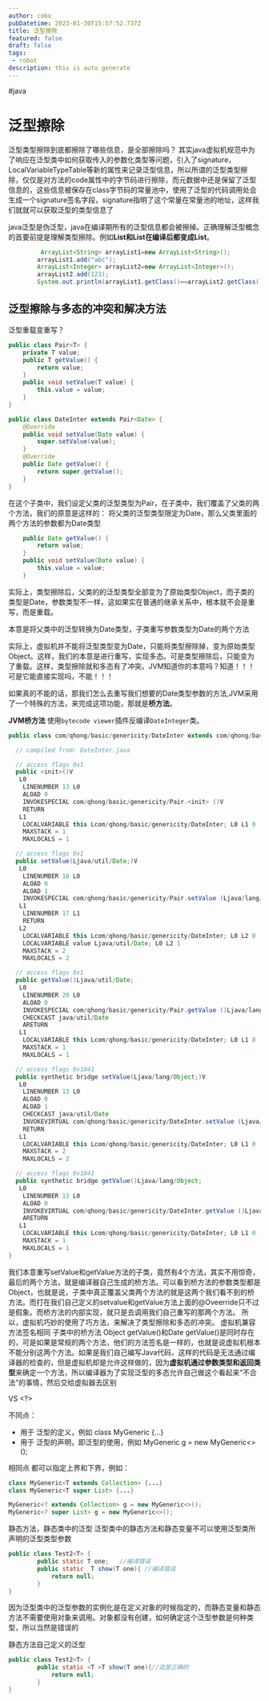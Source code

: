 ```yaml
---
author: cobo
pubDatetime: 2023-01-30T15:57:52.737Z
title: 泛型擦除
featured: false
draft: false
tags:
 - robot
description: this is auto generate
---
```

#java
# 泛型擦除

泛型类型擦除到底都擦除了哪些信息，是全部擦除吗？
其实java虚拟机规范中为了响应在泛型类中如何获取传入的参数化类型等问题，引入了signature，LocalVariableTypeTable等新的属性来记录泛型信息，所以所谓的泛型类型擦除，仅仅是对方法的code属性中的字节码进行擦除，而元数据中还是保留了泛型信息的，这些信息被保存在class字节码的常量池中，使用了泛型的代码调用处会生成一个signature签名字段，signature指明了这个常量在常量池的地址，这样我们就就可以获取泛型的类型信息了


java泛型是伪泛型，java在编译期所有的泛型信息都会被擦掉。正确理解泛型概念的首要前提是理解类型擦除。例如**List<String>**和**List<Integer>**在编译后都变成**List**。

```java
         ArrayList<String> arrayList1=new ArrayList<String>();
		arrayList1.add("abc");
		ArrayList<Integer> arrayList2=new ArrayList<Integer>();
		arrayList2.add(123);
		System.out.println(arrayList1.getClass()==arrayList2.getClass());
```

## 泛型擦除与多态的冲突和解决方法
泛型重载变重写？
```java
public class Pair<T> {
	private T value;
	public T getValue() {
		return value;
	}
	public void setValue(T value) {
		this.value = value;
	}
}

public class DateInter extends Pair<Date> {
	@Override
	public void setValue(Date value) {
		super.setValue(value);
	}
	@Override
	public Date getValue() {
		return super.getValue();
	}
}
```
在这个子类中，我们设定父类的泛型类型为Pair，在子类中，我们覆盖了父类的两个方法，我们的原意是这样的：
将父类的泛型类型限定为Date，那么父类里面的两个方法的参数都为Date类型
```java
    public Date getValue() {
		return value;
	}
	public void setValue(Date value) {
		this.value = value;
	}
```
实际上，类型擦除后，父类的的泛型类型全部变为了原始类型Object，而子类的类型是Date，参数类型不一样，这如果实在普通的继承关系中，根本就不会是重写，而是重载。

本意是将父类中的泛型转换为Date类型，子类重写参数类型为Date的两个方法

实际上，虚拟机并不能将泛型类型变为Date，只能将类型擦除掉，变为原始类型Object。这样，我们的本意是进行重写，实现多态。可是类型擦除后，只能变为了重载。这样，类型擦除就和多态有了冲突。JVM知道你的本意吗？知道！！！可是它能直接实现吗，不能！！！

如果真的不能的话，那我们怎么去重写我们想要的Date类型参数的方法,JVM采用了一个特殊的方法，来完成这项功能，那就是**桥方法**。

**JVM桥方法**
使用`bytecode viewer`插件反编译`DateInteger`类。
```java
public class com/qhong/basic/genericity/DateInter extends com/qhong/basic/genericity/Pair {

  // compiled from: DateInter.java

  // access flags 0x1
  public <init>()V
   L0
    LINENUMBER 13 L0
    ALOAD 0
    INVOKESPECIAL com/qhong/basic/genericity/Pair.<init> ()V
    RETURN
   L1
    LOCALVARIABLE this Lcom/qhong/basic/genericity/DateInter; L0 L1 0
    MAXSTACK = 1
    MAXLOCALS = 1

  // access flags 0x1
  public setValue(Ljava/util/Date;)V
   L0
    LINENUMBER 16 L0
    ALOAD 0
    ALOAD 1
    INVOKESPECIAL com/qhong/basic/genericity/Pair.setValue (Ljava/lang/Object;)V
   L1
    LINENUMBER 17 L1
    RETURN
   L2
    LOCALVARIABLE this Lcom/qhong/basic/genericity/DateInter; L0 L2 0
    LOCALVARIABLE value Ljava/util/Date; L0 L2 1
    MAXSTACK = 2
    MAXLOCALS = 2

  // access flags 0x1
  public getValue()Ljava/util/Date;
   L0
    LINENUMBER 20 L0
    ALOAD 0
    INVOKESPECIAL com/qhong/basic/genericity/Pair.getValue ()Ljava/lang/Object;
    CHECKCAST java/util/Date
    ARETURN
   L1
    LOCALVARIABLE this Lcom/qhong/basic/genericity/DateInter; L0 L1 0
    MAXSTACK = 1
    MAXLOCALS = 1

  // access flags 0x1041
  public synthetic bridge setValue(Ljava/lang/Object;)V
   L0
    LINENUMBER 13 L0
    ALOAD 0
    ALOAD 1
    CHECKCAST java/util/Date
    INVOKEVIRTUAL com/qhong/basic/genericity/DateInter.setValue (Ljava/util/Date;)V
    RETURN
   L1
    LOCALVARIABLE this Lcom/qhong/basic/genericity/DateInter; L0 L1 0
    MAXSTACK = 2
    MAXLOCALS = 2

  // access flags 0x1041
  public synthetic bridge getValue()Ljava/lang/Object;
   L0
    LINENUMBER 13 L0
    ALOAD 0
    INVOKEVIRTUAL com/qhong/basic/genericity/DateInter.getValue ()Ljava/util/Date;
    ARETURN
   L1
    LOCALVARIABLE this Lcom/qhong/basic/genericity/DateInter; L0 L1 0
    MAXSTACK = 1
    MAXLOCALS = 1
}
```
我们本意重写setValue和getValue方法的子类，竟然有4个方法，其实不用惊奇，最后的两个方法，就是编译器自己生成的桥方法。可以看到桥方法的参数类型都是Object，也就是说，子类中真正覆盖父类两个方法的就是这两个我们看不到的桥方法。而打在我们自己定义的setvalue和getValue方法上面的@Oveerride只不过是假象。而桥方法的内部实现，就只是去调用我们自己重写的那两个方法。
所以，虚拟机巧妙的使用了巧方法，来解决了类型擦除和多态的冲突。
虚拟机兼容方法签名相同
子类中的桥方法 Object getValue()和Date getValue()是同时存在的，可是如果是常规的两个方法，他们的方法签名是一样的，也就是说虚拟机根本不能分别这两个方法。如果是我们自己编写Java代码，这样的代码是无法通过编译器的检查的，但是虚拟机却是允许这样做的，因为**虚拟机通过参数类型和返回类型**来确定一个方法，所以编译器为了实现泛型的多态允许自己做这个看起来“不合法”的事情，然后交给虚拟器去区别

<T> VS <?>

不同点：

- <T> 用于 泛型的定义，例如 class MyGeneric<T> {...}
- <?> 用于 泛型的声明，即泛型的使用，例如 MyGeneric<?> g = new MyGeneric<>();

相同点
都可以指定上界和下界，例如：
```java
class MyGeneric<T extends Collection> {...}
class MyGeneric<T super List> {...}

MyGeneric<? extends Collection> g = new MyGeneric<>();
MyGeneric<? super List> g = new MyGeneric<>();
```
静态方法，静态类中的泛型
泛型类中的静态方法和静态变量不可以使用泛型类所声明的泛型类型参数
```java
public class Test2<T> {  
        public static T one;   //编译错误  
        public static  T show(T one){ //编译错误  
            return null;  
        }  
} 
```
因为泛型类中的泛型参数的实例化是在定义对象的时候指定的，而静态变量和静态方法不需要使用对象来调用。对象都没有创建，如何确定这个泛型参数是何种类型，所以当然是错误的

静态方法自己定义的泛型
```java
public class Test2<T> {    
        public static <T >T show(T one){//这是正确的  
            return null;  
        }  
} 
```
